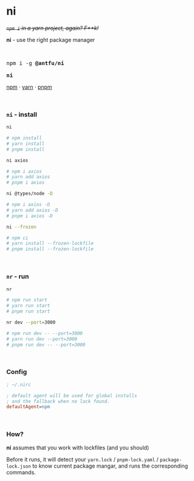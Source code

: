 # ni

~~*`npm i` in a yarn project, again? F\*\*k!*~~

**ni** - use the right package manager

<br>

<pre>
npm i -g <b>@antfu/ni</b>

<b>ni</b>
</pre>

<a href='https://docs.npmjs.com/cli/v6/commands/npm'>npm</a> · <a href='https://yarnpkg.com'>yarn</a> · <a href='https://pnpm.js.org/en/'>pnpm</a>


<br>


### `ni` - install

```bash
ni

# npm install
# yarn install
# pnpm install
```

```bash
ni axios

# npm i axios
# yarn add axios
# pnpm i axios
```

```bash
ni @types/node -D

# npm i axios -D
# yarn add axios -D
# pnpm i axios -D
```

```bash
ni --frozen

# npm ci
# yarn install --frozen-lockfile
# pnpm install --frozen-lockfile
```

<br>

### `nr` - run

```bash
nr

# npm run start
# yarn run start
# pnpm run start
```

```bash
nr dev --port=3000

# npm run dev -- --port=3000
# yarn run dev --port=3000
# pnpm run dev -- --port=3000
```

<br>

### Config

```ini
; ~/.nirc

; default agent will be used for global installs 
; and the fallback when no lock found.
defaultAgent=npm
```

<br>

### How?

**ni** assumes that you work with lockfiles (and you should)

Before it runs, it will detect your `yarn.lock` / `pnpm-lock.yaml` / `package-lock.json` to know current package mangar, and runs the corresponding commands.

